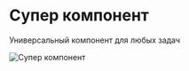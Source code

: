 Супер компонент
===============

Универсальный компонент для любых задач

![Супер компонент](https://raw.github.com/creadome/bitrixsuper/master/custom/super/images/icon.gif)

